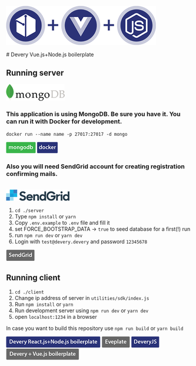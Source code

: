 <p>
<img src="img/icons.png"></img>
</p>
# Devery Vue.js+Node.js boilerplate

## Running server

<img src="img/mongo.png"></img>

### This application is using MongoDB. Be sure you have it. You can run it with Docker for development.
```
docker run --name name -p 27017:27017 -d mongo
```
<a href="https://www.mongodb.com/cloud/atlas/lp/general/try?utm_source=google&utm_campaign=gs_emea_ukraine_search_brand_atlas_desktop&utm_term=mongodb&utm_medium=cpc_paid_search&utm_ad=e&gclid=CjwKCAjwvOHzBRBoEiwA48i6AkqBN_QMtuRYZLJU83tyMIpKfpLCpbawbEz75WpAaSEUhVaa85JuzBoCdZ8QAvD_BwE"><img src="img/mButton.png"></img></a>
<a href="https://www.docker.com/"><img src="img/docker.png"></img></a>

### Also you will need SendGrid account for creating registration confirming mails.
</br>
<img src="img/sendGrid.png"></img>
</br>

1) `cd ./server`
2) Type `npm install` or `yarn`
3) Copy `.env.example` to `.env` file and fill it
4) set FORCE_BOOTSTRAP_DATA -> `true` to seed database for a first(!) run
5) run `npm run dev` or `yarn dev`
6) Login with `test@devery.devery` and password `12345678`

<a href="https://sendgrid.com/marketing/sendgrid-services-cro/?extProvId=5&extPu=49397-gaw&extLi=164417502&sem_adg=8807286342&extCr=8807286342-321630592703&extSi=&extTg=&keyword=sendgrid&extAP=&extMT=e&utm_medium=cpc&utm_source=google&gclid=CjwKCAjwvOHzBRBoEiwA48i6Ap2rnfCXbOP18_zZ2vkYYdySFF4o9tJduAdagUcSqQfu3ioJZ8TByBoCG6YQAvD_BwE"><img src="img/SG_bit.png"></img></a>

## Running client

1) `cd ./client`
2) Change ip address of server in `utilities/sdk/index.js`
3) Run `npm install` or `yarn`
4) Run development server using `npm run dev` or `yarn dev`
5) open `localhost:1234` in a browser

In case you want to build this repository use `npm run build` or `yarn build`

<a href="https://github.com/devery/react_boilerplate"><img src="img/rnButton.png"></img></a>
<a href="https://github.com/devery/eveplate"><img src="img/EveplateButton.png"></img></a>
<a href="https://github.com/devery/deveryjs"><img src="img/jsButton.png"></img></a>
<a href="https://github.com/devery/vue_boilerplate"><img src="img/vue_b.png"></img></a>
